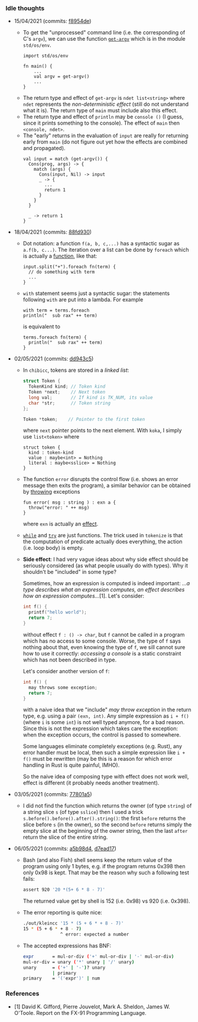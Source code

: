 ### Idle thoughts

- 15/04/2021 (commits: [f8954de](https://github.com/tathanhdinh/kleincc/commit/fd4ffdd447f1aae4288cb434549cee6bf492727a))
  - To get the "unprocessed" command line (i.e. the corresponding of C's `argv`), we can use the function [`get-argv`](https://koka-lang.github.io/koka/doc/std_os_env-source.html#get_argv) which is in the module `std/os/env`.
    ```koka
    import std/os/env

    fn main() {
	    ...
	    val argv = get-argv()
	    ...
    }
    ```
  - The return type and effect of `get-argv` is `ndet list<string>` where `ndet` represents the *non-deterministic effect* (still do not understand what it is). The return type of `main` must include also this effect.
  - The return type and effect of `println` may be `console ()` (I guess, since it prints something to the console). The effect of `main` then `<console, ndet>`.
  - The "early" returns in the evaluation of `input` are really for returning early from `main` (do not figure out yet how the effects are combined and propagated).
    ```koka
    val input = match (get-argv()) {
      Cons(prog, args) -> {
        match (args) {
          Cons(input, Nil) -> input
          _ -> {
            ...
            return 1
          }
        }
      }

      _ -> return 1
    }
    ```

- 18/04/2021 (commits: [88fd930](https://github.com/tathanhdinh/kleincc/commit/88fd930dc23f2b6f74d42ce3888e2b35f3d106e1))
    - Dot notation: a function `f(a, b, c,...)` has a syntactic sugar as `a.f(b, c...)`. The iteration over a list can be done by `foreach` which is actually a [function](https://github.com/koka-lang/koka/blob/df177d5663dcaefb4c087458e6b6e6f5ae9e2a31/lib/std/core.kk#L677), like that:
      ```koka
      input.split("+").foreach fn(term) {
        // do something with term
        ...
      }
      ```

    - `with` statement seems just a syntactic sugar: the statements following `with` are put into a lambda. For example
      ```koka
      with term = terms.foreach
      println("  sub rax" ++ term)
      ```
      is equivalent to
      ```
      terms.foreach fn(term) {
        println("  sub rax" ++ term)
      }
      ```
- 02/05/2021 (commits: [dd943c5](https://github.com/tathanhdinh/kleincc/commit/dd943c565bd047860341710114161dbc169b8e52))
    - In `chibicc`, tokens are stored in a *linked list*:
      ```c
      struct Token {
        TokenKind kind; // Token kind
        Token *next;    // Next token
        long val;       // If kind is TK_NUM, its value
        char *str;      // Token string
      };

      Token *token;    // Pointer to the first token
      ```
      where `next` pointer points to the next element. With `koka`, I simply use `list<token>` where
      ```koka
      struct token {
        kind : token-kind
        value : maybe<int> = Nothing
        literal : maybe<sslice> = Nothing
      }
      ```

    - The function `error` disrupts the control flow (i.e. shows an error message then exits the program), a similar behavior can be obtained by [throwing](https://github.com/koka-lang/koka/blob/df177d5663dcaefb4c087458e6b6e6f5ae9e2a31/lib/std/core.kk#L2483) exceptions
      ```koka
      fun error( msg : string ) : exn a {
        throw("error: " ++ msg)
      }
      ```
      where `exn` is actually an [effect](https://github.com/koka-lang/koka/blob/df177d5663dcaefb4c087458e6b6e6f5ae9e2a31/lib/std/core.kk#L2448).

    - [`while`](https://github.com/koka-lang/koka/blob/50d66e1aa77cc2d5d9371c95ce79d7e155de3a86/lib/std/core.kk#L2715) and [`try`](https://github.com/koka-lang/koka/blob/50d66e1aa77cc2d5d9371c95ce79d7e155de3a86/lib/std/core.kk#L2497) are just functions. The trick used in `tokenize` is that the computation of predicate actually does everything, the action (i.e. loop body) is empty.

    - **Side effect**: I had very vague ideas about why side effect should be seriously considered (as what people usually do with types). Why it shouldn't be "included" in some type?

      Sometimes, how an expression is computed is indeed important: *...a type describes what an expression computes, an effect describes how an expression computes...*[1]. Let's consider:
      ```c
      int f() {
        printf("hello world");
        return 7;
      }
        ```
      without effect `f : () -> char`, but `f` cannot be called in a program which has no access to some console. Worse, the type of `f` says nothing about that, even knowing the type of `f`, we sill cannot sure how to use it correctly: *accessing a console* is a static constraint which has not been described in type.

      Let's consider another version of `f`:
      ```c
      int f() {
        may throws some exception;
        return 7;
      }
      ```
      with a naive idea that we "include" *may throw exception* in the return type, e.g. using a pair `(exn, int)`. Any simple expression as `i + f()` (where `i` is some `int`) is not well typed anymore, for a bad reason. Since this is not the expression which takes care the exception: when the exception occurs, the control is passed to somewhere.

      Some languages eliminate completely exceptions (e.g. Rust), any error handler must be local, then such a simple expression like `i + f()` must be rewritten (may be this is a reason for which error handling in Rust is quite painful, IMHO).

      So the naive idea of composing type with effect does not work well, effect is different (it probably needs another treatment).

- 03/05/2021 (commits: [77801a5](https://github.com/tathanhdinh/kleincc/commit/77801a5ccbe74ae96823fab07bb407877dbfbca5))
    - I did not find the function which returns the owner (of type `string`) of a string slice `s` (of type `sslice`) then I used a trick `s.before().before().after().string()`: the first `before` returns the slice before `s` (in the owner), so the second `before` returns simply the empty slice at the beginning of the owner string, then the last `after` return the slice of the entire string.

- 06/05/2021 (commits: [a5b98d4](https://github.com/tathanhdinh/kleincc/commit/a5b98d4bb5c96034368ff7157a978b7e76f8451a), [d7ead17](https://github.com/tathanhdinh/kleincc/commit/d7ead177b69b0e1d04fec2ddfb76a97b86429757))
    - Bash (and also Fish) shell seems keep the return value of the program using only 1 bytes, e.g. if the program returns 0x398 then only 0x98 is kept. That may be the reason why such a following test fails:
      ```bash
      assert 920 '20 *(5+ 6 * 8 - 7)'
      ```
      The returned value get by shell is 152 (i.e. 0x98) vs 920 (i.e. 0x398).

    - The error reporting is quite nice:
      ```bash
      ./out/kleincc '15 * (5 + 6 * + 8 - 7)'
      15 * (5 + 6 * + 8 - 7)
                    ^ error: expected a number
      ```
    - The accepted expressions has BNF:
      ```bash
      expr       = mul-or-div ('+' mul-or-div | '-' mul-or-div)
      mul-or-div = unary ('*' unary | '/' unary)
      unary      = ('+' | '-')? unary
                 | primary
      primary    = '('expr')' | num
      ```


### References
- [1] David K. Gifford, Pierre Jouvelot, Mark A. Sheldon, James W. O'Toole. Report on the FX-91 Programming Language.
